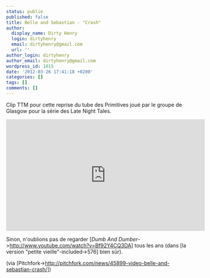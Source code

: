 ```yaml
---
status: publie
published: false
title: Belle and Sebastian - "Crash"
author:
  display_name: Dirty Henry
  login: dirtyhenry
  email: dirtyhenry@gmail.com
  url: ''
author_login: dirtyhenry
author_email: dirtyhenry@gmail.com
wordpress_id: 1015
date: '2012-03-26 17:41:18 +0200'
categories: []
tags: []
comments: []
---
```

Clip TTM pour cette reprise du tube des Primitives joué par le groupe de Glasgow pour la série des Late Night Tales.

<iframe width="540" height="304" src="http://www.youtube.com/embed/rSBVvFU55fg" frameborder="0" allowfullscreen></iframe>

Sinon, n'oublions pas de regarder [*Dumb And Dumber*->http://www.youtube.com/watch?v=Bf92Y4CQ3DA] tous les ans (dans [la version "petite vieille"-included->576] bien sûr).

(via [Pitchfork->http://pitchfork.com/news/45899-video-belle-and-sebastian-crash/])
